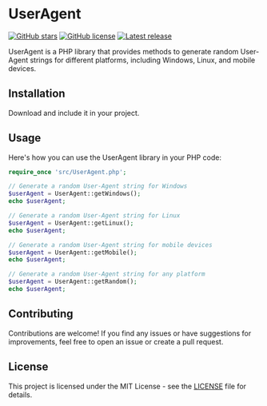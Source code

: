 # UserAgent

[![GitHub stars](https://img.shields.io/github/stars/farhanaliofficial/UserAgent.svg?style=flat-square)](https://github.com/farhanaliofficial/UserAgent/stargazers)
[![GitHub license](https://img.shields.io/github/license/farhanaliofficial/UserAgent.svg?style=flat-square)](https://github.com/farhanaliofficial/UserAgent/blob/main/LICENSE)
[![Latest release](https://img.shields.io/github/v/release/farhanaliofficial/UserAgent.svg?style=flat-square)](https://github.com/farhanaliofficial/UserAgent/releases)

UserAgent is a PHP library that provides methods to generate random User-Agent strings for different platforms, including Windows, Linux, and mobile devices.

## Installation

Download and include it in your project.

## Usage

Here's how you can use the UserAgent library in your PHP code:

```php
require_once 'src/UserAgent.php';

// Generate a random User-Agent string for Windows
$userAgent = UserAgent::getWindows();
echo $userAgent;

// Generate a random User-Agent string for Linux
$userAgent = UserAgent::getLinux();
echo $userAgent;

// Generate a random User-Agent string for mobile devices
$userAgent = UserAgent::getMobile();
echo $userAgent;

// Generate a random User-Agent string for any platform
$userAgent = UserAgent::getRandom();
echo $userAgent;
```

## Contributing

Contributions are welcome! If you find any issues or have suggestions for improvements, feel free to open an issue or create a pull request.

## License

This project is licensed under the MIT License - see the [LICENSE](LICENSE) file for details.

